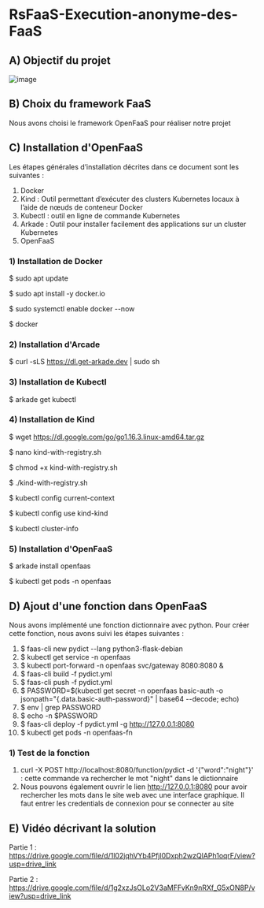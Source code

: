 # RsFaaS-Execution-anonyme-des-FaaS
## A) Objectif du projet
![image](https://github.com/Franck700/RsFaaS-Execution-anonyme-des-FaaS/assets/59613798/2e096198-9b87-4768-88d9-22e3b97fa97e)

## B) Choix du framework FaaS
Nous avons choisi le framework OpenFaaS pour réaliser notre projet 
## C) Installation d'OpenFaaS
Les étapes générales d’installation décrites dans ce document sont les suivantes :
1) Docker
2) Kind : Outil permettant d’exécuter des clusters Kubernetes locaux à l’aide de nœuds de conteneur Docker
3) Kubectl : outil en ligne de commande Kubernetes
4) Arkade : Outil pour installer facilement des applications sur un cluster Kubernetes
5) OpenFaaS
### 1) Installation de Docker

$ sudo apt update

$ sudo apt install -y docker.io 

$ sudo systemctl enable docker --now

$ docker

### 2) Installation d'Arcade
$ curl -sLS https://dl.get-arkade.dev | sudo sh

### 3) Installation de Kubectl
$ arkade get kubectl

### 4) Installation de Kind
$ wget https://dl.google.com/go/go1.16.3.linux-amd64.tar.gz

$ nano kind-with-registry.sh

$ chmod +x kind-with-registry.sh

$ ./kind-with-registry.sh

$ kubectl config current-context

$ kubectl config use kind-kind

$ kubectl cluster-info


### 5) Installation d'OpenFaaS
$ arkade install openfaas

$ kubectl get pods -n openfaas

## D) Ajout d'une fonction dans OpenFaaS

Nous avons implémenté une fonction dictionnaire avec python. Pour créer cette fonction, nous avons suivi les étapes suivantes : 

1) $ faas-cli new pydict --lang python3-flask-debian
2) $ kubectl get service -n openfaas
3) $ kubectl port-forward -n openfaas svc/gateway 8080:8080 &
4) $ faas-cli build -f pydict.yml
5) $ faas-cli push -f pydict.yml
6) $ PASSWORD=$(kubectl get secret -n openfaas basic-auth -o jsonpath="{.data.basic-auth-password}" | base64 --decode; echo)
7) $ env | grep PASSWORD
8) $ echo -n $PASSWORD
9) $ faas-cli deploy -f pydict.yml -g http://127.0.0.1:8080
10) $ kubectl get pods -n openfaas-fn

### 1) Test de la fonction
1) curl -X POST http://localhost:8080/function/pydict -d '{"word":"night"}' : cette commande va rechercher le mot "night" dans le dictionnaire
2) Nous pouvons également ouvrir le lien http://127.0.0.1:8080 pour avoir rechercher les mots dans le site web avec une interface graphique. Il faut entrer les credentials de connexion pour se connecter au site 

## E) Vidéo décrivant la solution

Partie 1 : https://drive.google.com/file/d/1l02jqhVYb4Pfjl0Dxph2wzQlAPh1oqrF/view?usp=drive_link

Partie 2 : https://drive.google.com/file/d/1g2xzJsOLo2V3aMFFvKn9nRXf_G5xON8P/view?usp=drive_link
